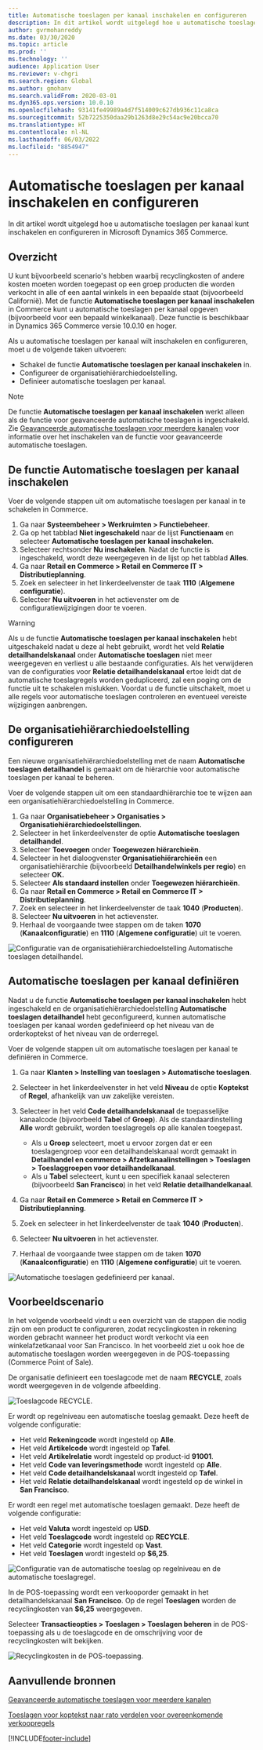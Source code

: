 ```yaml
---
title: Automatische toeslagen per kanaal inschakelen en configureren
description: In dit artikel wordt uitgelegd hoe u automatische toeslagen per kanaal kunt inschakelen en configureren in Microsoft Dynamics 365 Commerce.
author: gvrmohanreddy
ms.date: 03/30/2020
ms.topic: article
ms.prod: ''
ms.technology: ''
audience: Application User
ms.reviewer: v-chgri
ms.search.region: Global
ms.author: gmohanv
ms.search.validFrom: 2020-03-01
ms.dyn365.ops.version: 10.0.10
ms.openlocfilehash: 93141fe49989a4d7f514009c627db936c11ca8ca
ms.sourcegitcommit: 52b7225350daa29b1263d8e29c54ac9e20bcca70
ms.translationtype: HT
ms.contentlocale: nl-NL
ms.lasthandoff: 06/03/2022
ms.locfileid: "8854947"
---
```

# <a name="enable-and-configure-auto-charges-by-channel"></a>Automatische toeslagen per kanaal inschakelen en configureren

In dit artikel wordt uitgelegd hoe u automatische toeslagen per kanaal kunt inschakelen en configureren in Microsoft Dynamics 365 Commerce.

## <a name="overview"></a>Overzicht

U kunt bijvoorbeeld scenario's hebben waarbij recyclingkosten of andere kosten moeten worden toegepast op een groep producten die worden verkocht in alle of een aantal winkels in een bepaalde staat (bijvoorbeeld Californië). Met de functie **Automatische toeslagen per kanaal inschakelen** in Commerce kunt u automatische toeslagen per kanaal opgeven (bijvoorbeeld voor een bepaald winkelkanaal). Deze functie is beschikbaar in Dynamics 365 Commerce versie 10.0.10 en hoger.

Als u automatische toeslagen per kanaal wilt inschakelen en configureren, moet u de volgende taken uitvoeren:

- Schakel de functie **Automatische toeslagen per kanaal inschakelen** in.
- Configureer de organisatiehiërarchiedoelstelling.
- Definieer automatische toeslagen per kanaal.

> [!NOTE]
> De functie **Automatische toeslagen per kanaal inschakelen** werkt alleen als de functie voor geavanceerde automatische toeslagen is ingeschakeld. Zie [Geavanceerde automatische toeslagen voor meerdere kanalen](omni-auto-charges.md) voor informatie over het inschakelen van de functie voor geavanceerde automatische toeslagen.

## <a name="turn-on-the-enable-filter-auto-charges-by-channel-feature"></a>De functie Automatische toeslagen per kanaal inschakelen

Voer de volgende stappen uit om automatische toeslagen per kanaal in te schakelen in Commerce.

1. Ga naar **Systeembeheer \> Werkruimten \> Functiebeheer**.
1. Ga op het tabblad **Niet ingeschakeld** naar de lijst **Functienaam** en selecteer **Automatische toeslagen per kanaal inschakelen**.
1. Selecteer rechtsonder **Nu inschakelen**. Nadat de functie is ingeschakeld, wordt deze weergegeven in de lijst op het tabblad **Alles**.
1. Ga naar **Retail en Commerce \> Retail en Commerce IT \> Distributieplanning**.
1. Zoek en selecteer in het linkerdeelvenster de taak **1110** (**Algemene configuratie**).
1. Selecteer **Nu uitvoeren** in het actievenster om de configuratiewijzigingen door te voeren.

> [!WARNING]
> Als u de functie **Automatische toeslagen per kanaal inschakelen** hebt uitgeschakeld nadat u deze al hebt gebruikt, wordt het veld **Relatie detailhandelskanaal** onder **Automatische toeslagen** niet meer weergegeven en verliest u alle bestaande configuraties. Als het verwijderen van de configuraties voor **Relatie detailhandelskanaal** ertoe leidt dat de automatische toeslagregels worden gedupliceerd, zal een poging om de functie uit te schakelen mislukken. Voordat u de functie uitschakelt, moet u alle regels voor automatische toeslagen controleren en eventueel vereiste wijzigingen aanbrengen.

## <a name="configure-the-organization-hierarchy-purpose"></a>De organisatiehiërarchiedoelstelling configureren

Een nieuwe organisatiehiërarchiedoelstelling met de naam **Automatische toeslagen detailhandel** is gemaakt om de hiërarchie voor automatische toeslagen per kanaal te beheren.

Voer de volgende stappen uit om een standaardhiërarchie toe te wijzen aan een organisatiehiërarchiedoelstelling in Commerce.
        
1. Ga naar **Organisatiebeheer \> Organisaties \> Organisatiehiërarchiedoelstellingen**.
1. Selecteer in het linkerdeelvenster de optie **Automatische toeslagen detailhandel**.
1. Selecteer **Toevoegen** onder **Toegewezen hiërarchieën**.
1. Selecteer in het dialoogvenster **Organisatiehiërarchieën** een organisatiehiërarchie (bijvoorbeeld **Detailhandelwinkels per regio**) en selecteer **OK.**
1. Selecteer **Als standaard instellen** onder **Toegewezen hiërarchieën**.
1. Ga naar **Retail en Commerce \> Retail en Commerce IT \> Distributieplanning**.
1. Zoek en selecteer in het linkerdeelvenster de taak **1040** (**Producten**).
1. Selecteer **Nu uitvoeren** in het actievenster.
1. Herhaal de voorgaande twee stappen om de taken **1070** (**Kanaalconfiguratie**) en **1110** (**Algemene configuratie**) uit te voeren.

![Configuratie van de organisatiehiërarchiedoelstelling Automatische toeslagen detailhandel.](media/Auto-charges-org-hierarchy-purpose.png)

## <a name="define-auto-charges-by-channel"></a>Automatische toeslagen per kanaal definiëren

Nadat u de functie **Automatische toeslagen per kanaal inschakelen** hebt ingeschakeld en de organisatiehiërarchiedoelstelling **Automatische toeslagen detailhandel** hebt geconfigureerd, kunnen automatische toeslagen per kanaal worden gedefinieerd op het niveau van de orderkoptekst of het niveau van de orderregel.

Voer de volgende stappen uit om automatische toeslagen per kanaal te definiëren in Commerce.

1. Ga naar **Klanten \> Instelling van toeslagen \> Automatische toeslagen**.
1. Selecteer in het linkerdeelvenster in het veld **Niveau** de optie **Koptekst** of **Regel**, afhankelijk van uw zakelijke vereisten.
1. Selecteer in het veld **Code detailhandelskanaal** de toepasselijke kanaalcode (bijvoorbeeld **Tabel** of **Groep**). Als de standaardinstelling **Alle** wordt gebruikt, worden toeslagregels op alle kanalen toegepast.

    - Als u **Groep** selecteert, moet u ervoor zorgen dat er een toeslagengroep voor een detailhandelskanaal wordt gemaakt in **Detailhandel en commerce \> Afzetkanaalinstellingen \> Toeslagen \> Toeslaggroepen voor detailhandelkanaal**.
    - Als u **Tabel** selecteert, kunt u een specifiek kanaal selecteren (bijvoorbeeld **San Francisco**) in het veld **Relatie detailhandelkanaal**.

1. Ga naar **Retail en Commerce \> Retail en Commerce IT \> Distributieplanning**.
1. Zoek en selecteer in het linkerdeelvenster de taak **1040** (**Producten**).
1. Selecteer **Nu uitvoeren** in het actievenster.
1. Herhaal de voorgaande twee stappen om de taken **1070** (**Kanaalconfiguratie**) en **1110** (**Algemene configuratie**) uit te voeren.
    
![Automatische toeslagen gedefinieerd per kanaal.](media/Auto-charges-line-charge-by-channel.png)

## <a name="example-scenario"></a>Voorbeeldscenario

In het volgende voorbeeld vindt u een overzicht van de stappen die nodig zijn om een product te configureren, zodat recyclingkosten in rekening worden gebracht wanneer het product wordt verkocht via een winkelafzetkanaal voor San Francisco. In het voorbeeld ziet u ook hoe de automatische toeslagen worden weergegeven in de POS-toepassing (Commerce Point of Sale).

De organisatie definieert een toeslagcode met de naam **RECYCLE**, zoals wordt weergegeven in de volgende afbeelding.

![Toeslagcode RECYCLE.](media/Auto-charges-charge-code.png)

Er wordt op regelniveau een automatische toeslag gemaakt. Deze heeft de volgende configuratie:

- Het veld **Rekeningcode** wordt ingesteld op **Alle**.
- Het veld **Artikelcode** wordt ingesteld op **Tafel**.
- Het veld **Artikelrelatie** wordt ingesteld op product-id **91001**.
- Het veld **Code van leveringsmethode** wordt ingesteld op **Alle**.
- Het veld **Code detailhandelskanaal** wordt ingesteld op **Tafel**.
- Het veld **Relatie detailhandelskanaal** wordt ingesteld op de winkel in **San Francisco**.

Er wordt een regel met automatische toeslagen gemaakt. Deze heeft de volgende configuratie:

- Het veld **Valuta** wordt ingesteld op **USD**.
- Het veld **Toeslagcode** wordt ingesteld op **RECYCLE**.
- Het veld **Categorie** wordt ingesteld op **Vast**.
- Het veld **Toeslagen** wordt ingesteld op **$6,25**.

![Configuratie van de automatische toeslag op regelniveau en de automatische toeslagregel.](media/Auto-charges-recyclingfee-line-fee.png)

In de POS-toepassing wordt een verkooporder gemaakt in het detailhandelskanaal **San Francisco**. Op de regel **Toeslagen** worden de recyclingkosten van **$6,25** weergegeven.

Selecteer **Transactieopties \> Toeslagen \> Toeslagen beheren** in de POS-toepassing als u de toeslagcode en de omschrijving voor de recyclingkosten wilt bekijken.

![Recyclingkosten in de POS-toepassing.](media/pos-auto-charges-recyclingfee-line-fee.png)

## <a name="additional-resources"></a>Aanvullende bronnen

[Geavanceerde automatische toeslagen voor meerdere kanalen](omni-auto-charges.md)

[Toeslagen voor koptekst naar rato verdelen voor overeenkomende verkoopregels](pro-rate-charges-matching-lines.md)


[!INCLUDE[footer-include](../includes/footer-banner.md)]